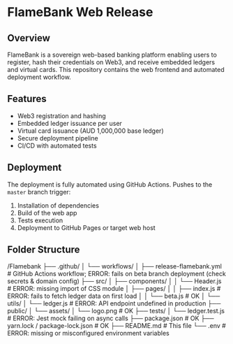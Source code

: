# FlameBank Web Release

## Overview
FlameBank is a sovereign web-based banking platform enabling users to register, hash their credentials on Web3, and receive embedded ledgers and virtual cards. This repository contains the web frontend and automated deployment workflow.

## Features
- Web3 registration and hashing
- Embedded ledger issuance per user
- Virtual card issuance (AUD 1,000,000 base ledger)
- Secure deployment pipeline
- CI/CD with automated tests

## Deployment
The deployment is fully automated using GitHub Actions. Pushes to the `master` branch trigger:

1. Installation of dependencies
2. Build of the web app
3. Tests execution
4. Deployment to GitHub Pages or target web host

## Folder Structure
/Flamebank
├── .github/
│   └── workflows/
│       ├── release-flamebank.yml      # GitHub Actions workflow; ERROR: fails on beta branch deployment (check secrets & domain config)
├── src/
│   ├── components/
│   │   └── Header.js                  # ERROR: missing import of CSS module
│   ├── pages/
│   │   ├── index.js                    # ERROR: fails to fetch ledger data on first load
│   │   └── beta.js                     # OK
│   └── utils/
│       └── ledger.js                   # ERROR: API endpoint undefined in production
├── public/
│   └── assets/
│       └── logo.png                    # OK
├── tests/
│   └── ledger.test.js                  # ERROR: Jest mock failing on async calls
├── package.json                         # OK
├── yarn.lock / package-lock.json        # OK
├── README.md                            # This file
└── .env                                 # ERROR: missing or misconfigured environment variables